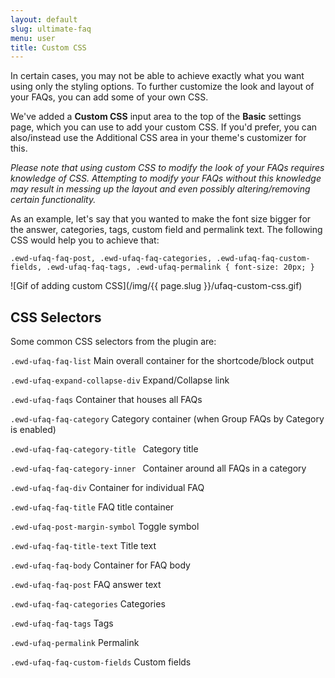 ```yaml
---
layout: default
slug: ultimate-faq
menu: user
title: Custom CSS
---
```

In certain cases, you may not be able to achieve exactly what you want using only the styling options. To further customize the look and layout of your FAQs, you can add some of your own CSS.

We've added a **Custom CSS** input area to the top of the **Basic** settings page, which you can use to add your custom CSS. If you'd prefer, you can also/instead use the Additional CSS area in your theme's customizer for this. 

*Please note that using custom CSS to modify the look of your FAQs requires knowledge of CSS. Attempting to modify your FAQs without this knowledge may result in messing up the layout and even possibly altering/removing certain functionality.*

As an example, let's say that you wanted to make the font size bigger for the answer, categories, tags, custom field and permalink text. The following CSS would help you to achieve that:

`.ewd-ufaq-faq-post,
.ewd-ufaq-faq-categories,
.ewd-ufaq-faq-custom-fields,
.ewd-ufaq-faq-tags,
.ewd-ufaq-permalink {
  font-size: 20px;
}`

![Gif of adding custom CSS](/img/{{ page.slug }}/ufaq-custom-css.gif)

## CSS Selectors

Some common CSS selectors from the plugin are:

`.ewd-ufaq-faq-list` Main overall container for the shortcode/block output

`.ewd-ufaq-expand-collapse-div` Expand/Collapse link

`.ewd-ufaq-faqs` Container that houses all FAQs

`.ewd-ufaq-faq-category` Category container (when Group FAQs by Category is enabled)

`.ewd-ufaq-faq-category-title ` Category title

`.ewd-ufaq-faq-category-inner ` Container around all FAQs in a category

`.ewd-ufaq-faq-div` Container for individual FAQ

`.ewd-ufaq-faq-title` FAQ title container

`.ewd-ufaq-post-margin-symbol` Toggle symbol

`.ewd-ufaq-faq-title-text` Title text

`.ewd-ufaq-faq-body` Container for FAQ body

`.ewd-ufaq-faq-post` FAQ answer text

`.ewd-ufaq-faq-categories` Categories

`.ewd-ufaq-faq-tags` Tags

`.ewd-ufaq-permalink` Permalink

`.ewd-ufaq-faq-custom-fields` Custom fields